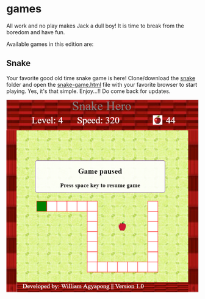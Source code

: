 # games
All work and no play makes Jack a dull boy! It is time to break from the boredom and have fun.

Available games in this edition are:

## Snake

Your favorite good old time snake game is here! Clone/download the [snake](https://github.com/williamagyapong/games/tree/main/snake) folder and open the [snake-game.html](https://github.com/williamagyapong/games/blob/main/snake/snake-game.html) file with your favorite browser to start playing. Yes, it's that simple. Enjoy...!! Do come back for updates.

![](snake-game.PNG)
